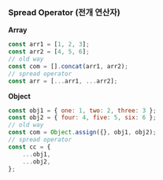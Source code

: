 ### Spread Operator (전개 연산자)

**Array**

```js
const arr1 = [1, 2, 3];
const arr2 = [4, 5, 6];
// old way
const com = [].concat(arr1, arr2);
// spread operator
const arr = [...arr1, ...arr2];
```

**Object**

```js
const obj1 = { one: 1, two: 2, three: 3 };
const obj2 = { four: 4, five: 5, six: 6 };
// old way
const com = Object.assign({}, obj1, obj2);
// spread operator
const cc = {
	...obj1,
	...obj2,
};
```
